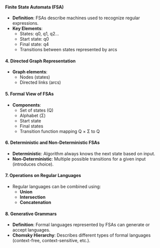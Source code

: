 #### Finite State Automata (FSA)

- **Definition**: FSAs describe machines used to recognize regular expressions.
- **Key Elements**:
    - States: q0, q1, q2...
    - Start state: q0
    - Final state: q4
    - Transitions between states represented by arcs

#### 4. Directed Graph Representation

- **Graph elements**:
    - Nodes (states)
    - Directed links (arcs)

#### 5. Formal View of FSAs

- **Components**:
    - Set of states (Q)
    - Alphabet (Σ)
    - Start state
    - Final states
    - Transition function mapping Q × Σ to Q

#### 6. Deterministic and Non-Deterministic FSAs

- **Deterministic**: Algorithm always knows the next state based on input.
- **Non-Deterministic**: Multiple possible transitions for a given input (introduces choice).

#### 7. Operations on Regular Languages

- Regular languages can be combined using:
    - **Union**
    - **Intersection**
    - **Concatenation**

#### 8. Generative Grammars

- **Definition**: Formal languages represented by FSAs can generate or accept languages.
- **Chomsky Hierarchy**: Describes different types of formal languages (context-free, context-sensitive, etc.).

